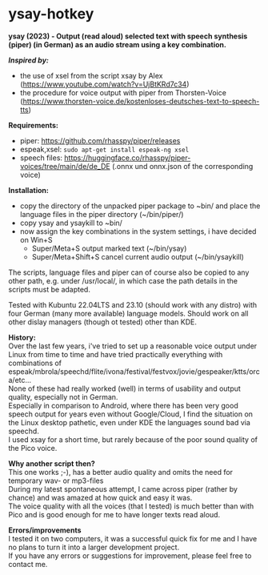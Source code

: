 # ysay-hotkey
<b>ysay (2023) - Output (read aloud) selected text with speech synthesis (piper) (in German) as an audio stream using a key combination.</b>

*<b>Inspired by:*</b>
*   the use of xsel from the script xsay by Alex (https://www.youtube.com/watch?v=UjBtKRd7c34)
*   the procedure for voice output with piper from Thorsten-Voice (https://www.thorsten-voice.de/kostenloses-deutsches-text-to-speech-tts)

<b>Requirements:</b>

* piper: https://github.com/rhasspy/piper/releases
* espeak,xsel:  <code>sudo apt-get install espeak-ng xsel</code>
* speech files: https://huggingface.co/rhasspy/piper-voices/tree/main/de/de_DE (.onnx und onnx.json of the corresponding voice)

<b>Installation:</b>

* copy the directory of the unpacked piper package to \~bin/ and place the language files in the piper directory (~/bin/piper/)
* copy ysay and ysaykill to ~bin/ 
* now assign the key combinations in the system settings, i have decided on Win+S
  *   Super/Meta+S  output marked text  (~/bin/ysay)
  *   Super/Meta+Shift+S cancel current audio output  (~/bin/ysaykill)

The scripts, language files and piper can of course also be copied to any other path, e.g. under /usr/local/, in which case the path details in the scripts must be adapted.

Tested with Kubuntu 22.04LTS and 23.10 (should work with any distro) with four German (many more available) language models.
Should work on all other dislay managers (though ot tested) other than KDE.

<b>History:</b>
<br> Over the last few years, i've tried to set up a reasonable voice output under Linux from time to time and have tried practically everything with combinations of espeak/mbrola/speechd/flite/ivona/festival/festvox/jovie/gespeaker/ktts/orca/etc...
<br> None of these had really worked (well) in terms of usability and output quality, especially not in German.
<br> Especially in comparison to Android, where there has been very good speech output for years even without Google/Cloud, I find the situation on the Linux desktop pathetic, even under KDE the languages sound bad via speechd. 
<br> I used xsay for a short time, but rarely because of the poor sound quality of the Pico voice. 

<b>Why another script then?</b>
<br> This one works ;-), has a better audio quality and omits the need for temporary wav- or mp3-files
<br> During my latest spontaneous attempt, I came across piper (rather by chance) and was amazed at how quick and easy it was.
<br> The voice quality with all the voices (that I tested) is much better than with Pico and is good enough for me to have longer texts read aloud.

<b>Errors/improvements</b>
<br> I tested it on two computers, it was a successful quick fix for me and I have no plans to turn it into a larger development project.
<br>If you have any errors or suggestions for improvement, please feel free to contact me.
